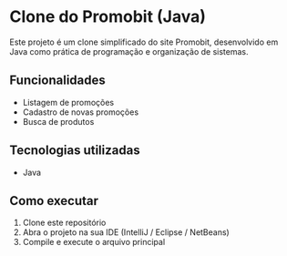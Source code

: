 # Clone do Promobit (Java)

Este projeto é um clone simplificado do site Promobit, desenvolvido em Java como prática de programação e organização de sistemas.

## Funcionalidades
- Listagem de promoções
- Cadastro de novas promoções
- Busca de produtos

## Tecnologias utilizadas
- Java

## Como executar
1. Clone este repositório
2. Abra o projeto na sua IDE (IntelliJ / Eclipse / NetBeans)
3. Compile e execute o arquivo principal

